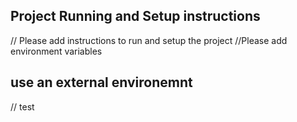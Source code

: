 ## Project Running and Setup instructions

// Please add instructions to run and setup the project
//Please add environment variables

## use an external environemnt
// test
